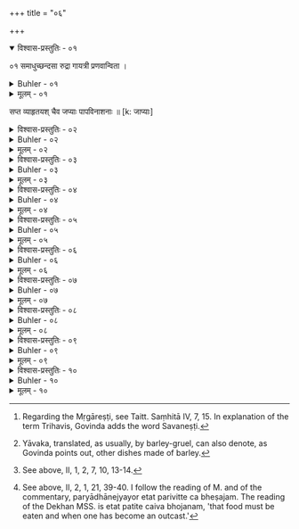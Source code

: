 +++
title = "०६"

+++
<details open><summary>विश्वास-प्रस्तुतिः - ०१</summary>

०१  समाधुच्छन्दसा रुद्रा गायत्री प्रणवान्विता ।  
</details>

<details><summary>Buhler - ०१</summary>

०१  समाधुच्छन्दसा रुद्रा गायत्री प्रणवान्विता ।  
</details>

<details><summary>मूलम् - ०१</summary>

०१  समाधुच्छन्दसा रुद्रा गायत्री प्रणवान्विता ।  
</details>

सप्त व्याहृतयश् चैव जप्याः पापविनाशनाः ॥ [k: जाप्याः]

<details><summary>विश्वास-प्रस्तुतिः - ०२</summary>

०२  मृगारेष्टिः पवित्रेष्टिस् त्रिहविः पावमान्य् अपि ।  
इष्टयः पापनाशिन्यो वैश्वानर्या समन्विताः ॥
</details>

<details><summary>Buhler - ०२</summary>

2. The Mṛgāreṣṭi, the Pavitreṣṭi, the Trihavis, the Pāvamānī are the Iṣṭis which efface sin, if they are (each) combined with the Vaiśvānara (Dvādaśakapāla). [^2] 


[^2]:  Regarding the Mṛgāreṣṭi, see Taitt. Saṃhitā IV, 7, 15. In explanation of the term Trihavis, Govinda adds the word Savaneṣṭi.
</details>

<details><summary>मूलम् - ०२</summary>

०२  मृगारेष्टिः पवित्रेष्टिस् त्रिहविः पावमान्य् अपि ।  
इष्टयः पापनाशिन्यो वैश्वानर्या समन्विताः ॥
</details>

<details><summary>विश्वास-प्रस्तुतिः - ०३</summary>

०३  इदं चैवापरं गुह्यम् उच्यमानं निबोधत ।  
मुच्यते सर्वपापेभ्यो महतः पातकाद् ऋते ॥
</details>

<details><summary>Buhler - ०३</summary>

MISSING
</details>

<details><summary>मूलम् - ०३</summary>

०३  इदं चैवापरं गुह्यम् उच्यमानं निबोधत ।  
मुच्यते सर्वपापेभ्यो महतः पातकाद् ऋते ॥
</details>

<details><summary>विश्वास-प्रस्तुतिः - ०४</summary>

०४  पवित्रैर् मार्जनं कुर्वन् रुद्रैकादशिनीं [k:रुद्रैकार्देशिकां] जपन् ।  
पवित्राणि घृतैर् जुह्वत् प्रयच्छन् हेमगोतिलान् ॥
</details>

<details><summary>Buhler - ०४</summary>

MISSING
</details>

<details><summary>मूलम् - ०४</summary>

०४  पवित्रैर् मार्जनं कुर्वन् रुद्रैकादशिनीं [k:रुद्रैकार्देशिकां] जपन् ।  
पवित्राणि घृतैर् जुह्वत् प्रयच्छन् हेमगोतिलान् ॥
</details>

<details><summary>विश्वास-प्रस्तुतिः - ०५</summary>

०५  यो ऽश्नीयाद् यावकं पक्वं गोमूत्रे सशकृद्रसे ।  
सदधिक्षीरसर्पिष्के मुच्यते सो ऽंहसः क्षणात् ॥
</details>

<details><summary>Buhler - ०५</summary>

5. He who partakes of boiled barley-gruel, mixed with cow's urine, liquid cowdung, sour milk, milk, and butter, is quickly freed from sin. [^3] 


[^3]:  Yāvaka, translated, as usually, by barley-gruel, can also denote, as Govinda points out, other dishes made of barley.
</details>

<details><summary>मूलम् - ०५</summary>

०५  यो ऽश्नीयाद् यावकं पक्वं गोमूत्रे सशकृद्रसे ।  
सदधिक्षीरसर्पिष्के मुच्यते सो ऽंहसः क्षणात् ॥
</details>

<details><summary>विश्वास-प्रस्तुतिः - ०६</summary>

०६  प्रसूतो यश् च शूद्रायां येनागम्या च लङ्घिता ।  
सप्तरात्रात् प्रमुच्येते विधिनैतेन ताव् उभौ ॥
</details>

<details><summary>Buhler - ०६</summary>

6. Both he who has begotten a child on a Śūdra woman and he who has had connexion with a female, [^4]  intercourse with whom is forbidden (agamyā), are purified (if they live) according to this rule during seven days.


[^4]:  See above, II, 1, 2, 7, 10, 13-14.
</details>

<details><summary>मूलम् - ०६</summary>

०६  प्रसूतो यश् च शूद्रायां येनागम्या च लङ्घिता ।  
सप्तरात्रात् प्रमुच्येते विधिनैतेन ताव् उभौ ॥
</details>

<details><summary>विश्वास-प्रस्तुतिः - ०७</summary>

०७  रेतोमूत्रपुरीषाणां प्राशने ऽभोज्यभोजने ।  
पर्याधानेज्ययोर् एतत् परिवित्ते च भेषजम् ॥
</details>

<details><summary>Buhler - ०७</summary>

7. (That is likewise) the remedy when one has swallowed semen, ordure, and urine, or eaten the food of persons whose food must not be eaten, (and also) when a younger brother has kindled the sacred fire, has offered a Śrauta sacrifice, or taken a wife before the elder. [^5] 


[^5]:  See above, II, 2, 1, 21, 39-40. I follow the reading of M. and of the commentary, paryādhānejyayor etat parivitte ca bheṣajam. The reading of the Dekhan MSS. is etat patite caiva bhojanam, 'that food must be eaten and when one has become an outcast.'
</details>

<details><summary>मूलम् - ०७</summary>

०७  रेतोमूत्रपुरीषाणां प्राशने ऽभोज्यभोजने ।  
पर्याधानेज्ययोर् एतत् परिवित्ते च भेषजम् ॥
</details>

<details><summary>विश्वास-प्रस्तुतिः - ०८</summary>

०८  अपातकानि कर्माणि कृत्वैव सुबहून्य् अपि ।  
मुच्यते सर्वपापेभ्य इत्य् एतद् वचनं सताम् ॥
</details>

<details><summary>Buhler - ०८</summary>

8. He who has committed even a great number of (wicked) actions, excepting mortal sins, will be freed (by that rule) from all guilt. That is the statement of the virtuous.
</details>

<details><summary>मूलम् - ०८</summary>

०८  अपातकानि कर्माणि कृत्वैव सुबहून्य् अपि ।  
मुच्यते सर्वपापेभ्य इत्य् एतद् वचनं सताम् ॥
</details>

<details><summary>विश्वास-प्रस्तुतिः - ०९</summary>

०९  मन्त्रमार्गप्रमाणं तु विधानं समुदीरितम् । [k: विधाने]  
भरद्वाजादयो येन ब्रह्मणः सात्मतां गताः ॥ [k: समतां]
</details>

<details><summary>Buhler - ०९</summary>

9. But (this) ordinance, which is based on the authority of the sacred texts, is stated (to be that) through which Bharadvāja and others became equal to Brahman,
</details>

<details><summary>मूलम् - ०९</summary>

०९  मन्त्रमार्गप्रमाणं तु विधानं समुदीरितम् । [k: विधाने]  
भरद्वाजादयो येन ब्रह्मणः सात्मतां गताः ॥ [k: समतां]
</details>

<details><summary>विश्वास-प्रस्तुतिः - १०</summary>

१०  प्रसन्नहृदयो विप्रः प्रयोगाद् अस्य कर्मणः ।  
कामांस् तांस् तान् अवाप्नोति ये ये कामा हृदि स्थिताः ॥  
ये ये कामा हृदि स्थिता इति ॥
</details>

<details><summary>Buhler - १०</summary>

10. Through the performance of these rites a Brāhmaṇa, whose heart is full of peace, obtains whatever desires he may have in his heart.
</details>

<details><summary>मूलम् - १०</summary>

१०  प्रसन्नहृदयो विप्रः प्रयोगाद् अस्य कर्मणः ।  
कामांस् तांस् तान् अवाप्नोति ये ये कामा हृदि स्थिताः ॥  
ये ये कामा हृदि स्थिता इति ॥
</details>
